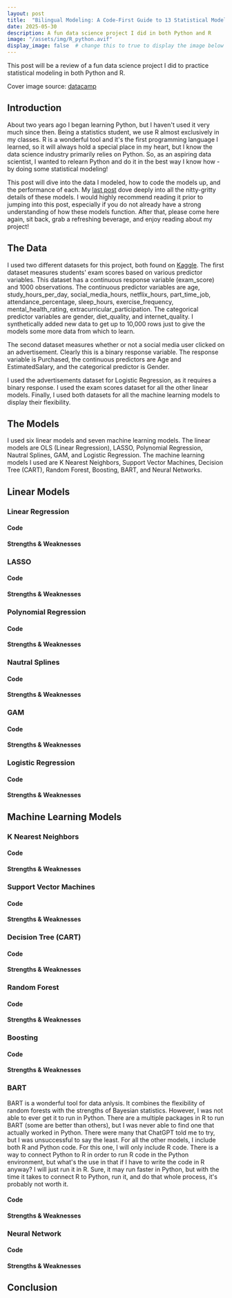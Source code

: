 ```yaml
---
layout: post
title:  "Bilingual Modeling: A Code-First Guide to 13 Statistical Models"
date: 2025-05-30
description: A fun data science project I did in both Python and R
image: "/assets/img/R_python.avif"
display_image: false  # change this to true to display the image below the banner 
---
```

<p class="intro"><span class="dropcap">T</span>his post will be a review of a fun data science project I did to practice statistical modeling in both Python and R.</p>
<p class="intro">Cover image source: <a href="https://www.datacamp.com/blog/python-vs-r-for-data-science-whats-the-difference">datacamp</a></p>


## Introduction

About two years ago I began learning Python, but I haven't used it very much since then. Being a statistics student, we use R almost exclusively in my classes. R is a wonderful tool and it's the first programming language I learned, so it will always hold a special place in my heart, but I know the data science industry primarily relies on Python. So, as an aspiring data scientist, I wanted to relearn Python and do it in the best way I know how - by doing some statistical modeling!

This post will dive into the data I modeled, how to code the models up, and the performance of each. My [last post]("https://talmage-hilton.github.io/Stat-386-Blog/blog/model-explanations/") dove deeply into all the nitty-gritty details of these models. I would highly recommend reading it prior to jumping into this post, especially if you do not already have a strong understanding of how these models function. After that, please come here again, sit back, grab a refreshing beverage, and enjoy reading about my project!


## The Data

I used two different datasets for this project, both found on [Kaggle]("https://www.kaggle.com/"). The first dataset measures students' exam scores based on various predictor variables. This dataset has a continuous response variable (exam_score) and 1000 observations. The continuous predictor variables are age, study_hours_per_day, social_media_hours, netflix_hours, part_time_job, attendance_percentage, sleep_hours, exercise_frequency, mental_health_rating, extracurricular_participation. The categorical predictor variables are gender, diet_quality, and internet_quality. I synthetically added new data to get up to 10,000 rows just to give the models some more data from which to learn.

The second dataset measures whether or not a social media user clicked on an advertisement. Clearly this is a binary response variable. The response variable is Purchased, the continuous predictors are Age and EstimatedSalary, and the categorical predictor is Gender.

I used the advertisements dataset for Logistic Regression, as it requires a binary response. I used the exam scores dataset for all the other linear models. Finally, I used both datasets for all the machine learning models to display their flexibility.


## The Models

I used six linear models and seven machine learning models. The linear models are OLS (Linear Regression), LASSO, Polynomial Regression, Nautral Splines, GAM, and Logistic Regression. The machine learning models I used are K Nearest Neighbors, Support Vector Machines, Decision Tree (CART), Random Forest, Boosting, BART, and Neural Networks.


## Linear Models


### Linear Regression

#### Code



#### Strengths & Weaknesses




### LASSO

#### Code

#### Strengths & Weaknesses


### Polynomial Regression

#### Code

#### Strengths & Weaknesses


### Nautral Splines

#### Code

#### Strengths & Weaknesses


### GAM

#### Code

#### Strengths & Weaknesses


### Logistic Regression

#### Code

#### Strengths & Weaknesses


## Machine Learning Models


### K Nearest Neighbors

#### Code

#### Strengths & Weaknesses


### Support Vector Machines

#### Code

#### Strengths & Weaknesses


### Decision Tree (CART)

#### Code

#### Strengths & Weaknesses


### Random Forest

#### Code

#### Strengths & Weaknesses


### Boosting

#### Code

#### Strengths & Weaknesses


### BART

BART is a wonderful tool for data anlysis. It combines the flexibility of random forests with the strengths of Bayesian statistics. However, I was not able to ever get it to run in Python. There are a multiple packages in R to run BART (some are better than others), but I was never able to find one that actually worked in Python. There were many that ChatGPT told me to try, but I was unsuccessful to say the least. For all the other models, I include both R and Python code. For this one, I will only include R code. There is a way to connect Python to R in order to run R code in the Python environment, but what's the use in that if I have to write the code in R anyway? I will just run it in R. Sure, it may run faster in Python, but with the time it takes to connect R to Python, run it, and do that whole process, it's probably not worth it.

#### Code

#### Strengths & Weaknesses


### Neural Network

#### Code

#### Strengths & Weaknesses



## Conclusion

